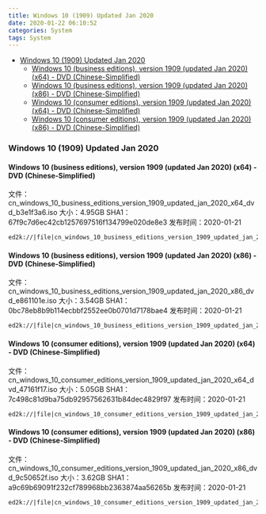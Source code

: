 ```yaml
---
title: Windows 10 (1909) Updated Jan 2020
date: 2020-01-22 06:10:52
categories: System
tags: System
---
```


<!-- more -->

<!-- TOC -->

- [Windows 10 (1909) Updated Jan 2020](#windows-10-1909-updated-jan-2020)
  - [Windows 10 (business editions), version 1909 (updated Jan 2020) (x64) - DVD (Chinese-Simplified)](#windows-10-business-editions-version-1909-updated-jan-2020-x64---dvd-chinese-simplified)
  - [Windows 10 (business editions), version 1909 (updated Jan 2020) (x86) - DVD (Chinese-Simplified)](#windows-10-business-editions-version-1909-updated-jan-2020-x86---dvd-chinese-simplified)
  - [Windows 10 (consumer editions), version 1909 (updated Jan 2020) (x64) - DVD (Chinese-Simplified)](#windows-10-consumer-editions-version-1909-updated-jan-2020-x64---dvd-chinese-simplified)
  - [Windows 10 (consumer editions), version 1909 (updated Jan 2020) (x86) - DVD (Chinese-Simplified)](#windows-10-consumer-editions-version-1909-updated-jan-2020-x86---dvd-chinese-simplified)

<!-- /TOC -->

<a id="markdown-windows-10-1909-updated-jan-2020" name="windows-10-1909-updated-jan-2020"></a>

### Windows 10 (1909) Updated Jan 2020

<a id="markdown-windows-10-business-editions-version-1909-updated-jan-2020-x64---dvd-chinese-simplified" name="windows-10-business-editions-version-1909-updated-jan-2020-x64---dvd-chinese-simplified"></a>

#### Windows 10 (business editions), version 1909 (updated Jan 2020) (x64) - DVD (Chinese-Simplified)

文件：cn_windows_10_business_editions_version_1909_updated_jan_2020_x64_dvd_b3e1f3a6.iso
大小：4.95GB
SHA1：67f9c7d6ec42cb1257697516f134799e020de8e3
发布时间：2020-01-21

```markdown
ed2k://|file|cn_windows_10_business_editions_version_1909_updated_jan_2020_x64_dvd_b3e1f3a6.iso|5311711232|3527D2A9845FF4105F485CC364655B66|/
```

<a id="markdown-windows-10-business-editions-version-1909-updated-jan-2020-x86---dvd-chinese-simplified" name="windows-10-business-editions-version-1909-updated-jan-2020-x86---dvd-chinese-simplified"></a>

#### Windows 10 (business editions), version 1909 (updated Jan 2020) (x86) - DVD (Chinese-Simplified)

文件：cn_windows_10_business_editions_version_1909_updated_jan_2020_x86_dvd_e861101e.iso
大小：3.54GB
SHA1：0bc78eb8b9b114ecbbf2552ee0b0701d7178bae4
发布时间：2020-01-21

```markdown
ed2k://|file|cn_windows_10_business_editions_version_1909_updated_jan_2020_x86_dvd_e861101e.iso|3802454016|5B909C955D8A65CA2002D8594D137A63|/
```

<a id="markdown-windows-10-consumer-editions-version-1909-updated-jan-2020-x64---dvd-chinese-simplified" name="windows-10-consumer-editions-version-1909-updated-jan-2020-x64---dvd-chinese-simplified"></a>

#### Windows 10 (consumer editions), version 1909 (updated Jan 2020) (x64) - DVD (Chinese-Simplified)

文件：cn_windows_10_consumer_editions_version_1909_updated_jan_2020_x64_dvd_47161f17.iso
大小：5.05GB
SHA1：7c498c81d9ba75db92957562631b84dec4829f97
发布时间：2020-01-21

```markdown
ed2k://|file|cn_windows_10_consumer_editions_version_1909_updated_jan_2020_x64_dvd_47161f17.iso|5417457664|274FEBA5BF0C874C291674182FA9C851|/
```

<a id="markdown-windows-10-consumer-editions-version-1909-updated-jan-2020-x86---dvd-chinese-simplified" name="windows-10-consumer-editions-version-1909-updated-jan-2020-x86---dvd-chinese-simplified"></a>

#### Windows 10 (consumer editions), version 1909 (updated Jan 2020) (x86) - DVD (Chinese-Simplified)

文件：cn_windows_10_consumer_editions_version_1909_updated_jan_2020_x86_dvd_9c50652f.iso
大小：3.62GB
SHA1：a9c69b69091f232cf789968bb2363874aa56265b
发布时间：2020-01-21

```markdown
ed2k://|file|cn_windows_10_consumer_editions_version_1909_updated_jan_2020_x86_dvd_9c50652f.iso|3884539904|0F2E887F2845BCD5C61E99E74D717287|/
```
